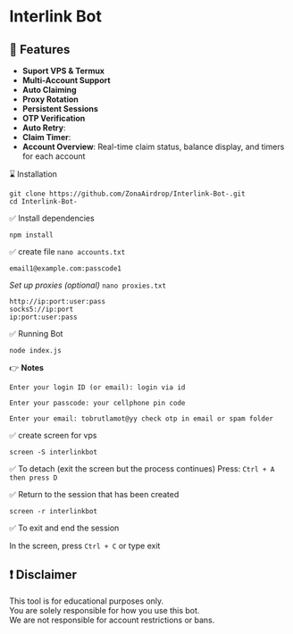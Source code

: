 # Interlink Bot 

## 🎇 Features

-  **Suport VPS & Termux**
-  **Multi-Account Support**
-  **Auto Claiming**
-  **Proxy Rotation**
-  **Persistent Sessions**
-  **OTP Verification**
-  **Auto Retry**:
-  **Claim Timer**:
-  **Account Overview**: Real-time claim status, balance display, and timers for each account

⌛ Installation

````
git clone https://github.com/ZonaAirdrop/Interlink-Bot-.git
cd Interlink-Bot-
````
✅ Install dependencies

````
npm install
````
✅ create file `nano accounts.txt
`
````
email1@example.com:passcode1
````
*Set up proxies (optional)*  `nano proxies.txt` 

```
http://ip:port:user:pass
socks5://ip:port
ip:port:user:pass
```
✅ Running Bot

````
node index.js
````

👉 **Notes** 

`Enter your login ID (or email): login via id`

`Enter your passcode: your cellphone pin code`

`Enter your email: tobrutlamot@yy
check otp in email or spam folder`

✅ create screen for vps 

````
screen -S interlinkbot
````
✅ To detach (exit the screen but the process continues)
Press:
`Ctrl + A then press D`

✅ Return to the session that has been created

````
screen -r interlinkbot
````
✅ To exit and end the session

In the screen, press `Ctrl + C` or type exit

## ❗ Disclaimer

This tool is for educational purposes only.  
You are solely responsible for how you use this bot.  
We are not responsible for account restrictions or bans.

